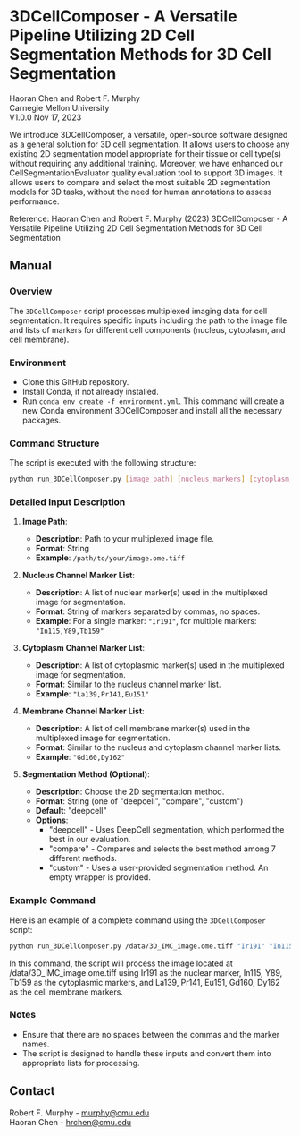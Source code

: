 # 3DCellComposer - A Versatile Pipeline Utilizing 2D Cell Segmentation Methods for 3D Cell Segmentation
Haoran Chen and Robert F. Murphy\
Carnegie Mellon University\
V1.0.0 Nov 17, 2023

We introduce 3DCellComposer, a versatile, open-source software designed as a general solution for 3D cell segmentation. It allows users to choose any existing 2D segmentation model appropriate for their tissue or cell type(s) without requiring any additional training. Moreover, we have enhanced our CellSegmentationEvaluator quality evaluation tool to support 3D images. It allows users to compare and select the most suitable 2D segmentation models for 3D tasks, without the need for human annotations to assess performance.

Reference: Haoran Chen and Robert F. Murphy (2023) 3DCellComposer - A Versatile Pipeline Utilizing 2D Cell Segmentation Methods for 3D Cell Segmentation


## Manual

### Overview
The `3DCellComposer` script processes multiplexed imaging data for cell segmentation. It requires specific inputs including the path to the image file and lists of markers for different cell components (nucleus, cytoplasm, and cell membrane).

### Environment

- Clone this GitHub repository.
- Install Conda, if not already installed.
- Run `conda env create -f environment.yml`. This command will create a new Conda environment 3DCellComposer and install all the necessary packages.


### Command Structure
The script is executed with the following structure:

```bash
python run_3DCellComposer.py [image_path] [nucleus_markers] [cytoplasm_markers] [membrane_markers] [--segmentation_method]
```
### Detailed Input Description

1. **Image Path**: 
   - **Description**: Path to your multiplexed image file.
   - **Format**: String
   - **Example**: `/path/to/your/image.ome.tiff`

2. **Nucleus Channel Marker List**:
   - **Description**: A list of nuclear marker(s) used in the multiplexed image for segmentation.
   - **Format**: String of markers separated by commas, no spaces.
   - **Example**: For a single marker: `"Ir191"`, for multiple markers: `"In115,Y89,Tb159"`

3. **Cytoplasm Channel Marker List**:
   - **Description**: A list of cytoplasmic marker(s) used in the multiplexed image for segmentation.
   - **Format**: Similar to the nucleus channel marker list.
   - **Example**: `"La139,Pr141,Eu151"`

4. **Membrane Channel Marker List**:
   - **Description**: A list of cell membrane marker(s) used in the multiplexed image for segmentation.
   - **Format**: Similar to the nucleus and cytoplasm channel marker lists.
   - **Example**: `"Gd160,Dy162"`
   
5. **Segmentation Method (Optional)**:
   - **Description**: Choose the 2D segmentation method.
   - **Format**: String (one of "deepcell", "compare", "custom")
   - **Default**: "deepcell"
   - **Options**:
      - "deepcell" - Uses DeepCell segmentation, which performed the best in our evaluation.
      - "compare" - Compares and selects the best method among 7 different methods.
      - "custom" - Uses a user-provided segmentation method. An empty wrapper is provided.

### Example Command
Here is an example of a complete command using the `3DCellComposer` script:

```bash
python run_3DCellComposer.py /data/3D_IMC_image.ome.tiff "Ir191" "In115,Y89,Tb159" "La139,Pr141,Eu151,Gd160,Dy162" --segmentation_method "deepcell"
```

In this command, the script will process the image located at /data/3D_IMC_image.ome.tiff using Ir191 as the nuclear marker, In115, Y89, Tb159 as the cytoplasmic markers, and La139, Pr141, Eu151, Gd160, Dy162 as the cell membrane markers.

### Notes
- Ensure that there are no spaces between the commas and the marker names.
- The script is designed to handle these inputs and convert them into appropriate lists for processing.


## Contact

Robert F. Murphy - murphy@cmu.edu\
Haoran Chen - hrchen@cmu.edu

